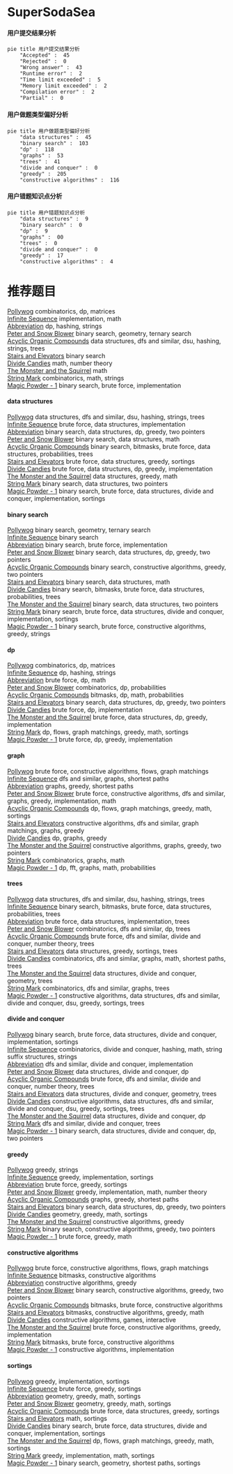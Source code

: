 # SuperSodaSea
<!-- tabs:start -->
#### **用户提交结果分析**

```mermaid
pie title 用户提交结果分析
    "Accepted" :  45
    "Rejected" :  0
    "Wrong answer" :  43
    "Runtime error" :  2
    "Time limit exceeded" :  5
    "Memory limit exceeded" :  2
    "Compilation error" :  2
    "Partial" :  0
```
#### **用户做题类型偏好分析**

```mermaid
pie title 用户做题类型偏好分析
    "data structures" :  45
    "binary search" :  103
    "dp" :  118
    "graphs" :  53
    "trees" :  41
    "divide and conquer" :  0
    "greedy" :  205
    "constructive algorithms" :  116
```
#### **用户错题知识点分析**

```mermaid
pie title 用户错题知识点分析
    "data structures" :  9
    "binary search" :  0
    "dp" :  9
    "graphs" :  00
    "trees" :  0
    "divide and conquer" :  0
    "greedy" :  17
    "constructive algorithms" :  4
```
<!-- tabs:end -->
# 推荐题目
[Pollywog](http://codeforces.com/problemset/problem/917/C)		combinatorics,
                        dp,
                        matrices		  
[Infinite Sequence](http://codeforces.com/problemset/problem/622/A)		implementation,
                        math		  
[Abbreviation](http://codeforces.com/problemset/problem/1003/F)		dp,
                        hashing,
                        strings		  
[Peter and Snow Blower](http://codeforces.com/problemset/problem/613/A)		binary search,
                        geometry,
                        ternary search		  
[Acyclic Organic Compounds](http://codeforces.com/problemset/problem/601/D)		data structures,
                        dfs and similar,
                        dsu,
                        hashing,
                        strings,
                        trees		  
[Stairs and Elevators](https://codeforces.com/contest/966/problem/A)		binary search		  
[Divide Candies](http://codeforces.com/problemset/problem/1056/B)		math,
                        number theory		  
[The Monster and the Squirrel](http://codeforces.com/problemset/problem/592/B)		math		  
[String Mark](http://codeforces.com/problemset/problem/895/D)		combinatorics,
                        math,
                        strings		  
[Magic Powder - 1](http://codeforces.com/problemset/problem/670/D1)		binary search,
                        brute force,
                        implementation		  
<!-- tabs:start -->
#### **data structures**
[Pollywog](http://codeforces.com/problemset/problem/601/D)		data structures,
                        dfs and similar,
                        dsu,
                        hashing,
                        strings,
                        trees		  
[Infinite Sequence](http://codeforces.com/problemset/problem/1287/B)		brute force,
                        data structures,
                        implementation		  
[Abbreviation](http://codeforces.com/problemset/problem/1492/C)		binary search,
                        data structures,
                        dp,
                        greedy,
                        two pointers		  
[Peter and Snow Blower](http://codeforces.com/problemset/problem/1490/G)		binary search,
                        data structures,
                        math		  
[Acyclic Organic Compounds](http://codeforces.com/problemset/problem/1479/D)		binary search,
                        bitmasks,
                        brute force,
                        data structures,
                        probabilities,
                        trees		  
[Stairs and Elevators](http://codeforces.com/problemset/problem/1497/A)		brute force,
                        data structures,
                        greedy,
                        sortings		  
[Divide Candies](http://codeforces.com/problemset/problem/1491/C)		brute force,
                        data structures,
                        dp,
                        greedy,
                        implementation		  
[The Monster and the Squirrel](http://codeforces.com/problemset/problem/1492/B)		data structures,
                        greedy,
                        math		  
[String Mark](http://codeforces.com/problemset/problem/1436/E)		binary search,
                        data structures,
                        two pointers		  
[Magic Powder - 1](http://codeforces.com/problemset/problem/1461/D)		binary search,
                        brute force,
                        data structures,
                        divide and conquer,
                        implementation,
                        sortings		  
#### **binary search**
[Pollywog](http://codeforces.com/problemset/problem/613/A)		binary search,
                        geometry,
                        ternary search		  
[Infinite Sequence](https://codeforces.com/contest/966/problem/A)		binary search		  
[Abbreviation](http://codeforces.com/problemset/problem/670/D1)		binary search,
                        brute force,
                        implementation		  
[Peter and Snow Blower](http://codeforces.com/problemset/problem/1492/C)		binary search,
                        data structures,
                        dp,
                        greedy,
                        two pointers		  
[Acyclic Organic Compounds](http://codeforces.com/problemset/problem/1463/D)		binary search,
                        constructive algorithms,
                        greedy,
                        two pointers		  
[Stairs and Elevators](http://codeforces.com/problemset/problem/1490/G)		binary search,
                        data structures,
                        math		  
[Divide Candies](http://codeforces.com/problemset/problem/1479/D)		binary search,
                        bitmasks,
                        brute force,
                        data structures,
                        probabilities,
                        trees		  
[The Monster and the Squirrel](http://codeforces.com/problemset/problem/1436/E)		binary search,
                        data structures,
                        two pointers		  
[String Mark](http://codeforces.com/problemset/problem/1461/D)		binary search,
                        brute force,
                        data structures,
                        divide and conquer,
                        implementation,
                        sortings		  
[Magic Powder - 1](http://codeforces.com/problemset/problem/1493/C)		binary search,
                        brute force,
                        constructive algorithms,
                        greedy,
                        strings		  
#### **dp**
[Pollywog](http://codeforces.com/problemset/problem/917/C)		combinatorics,
                        dp,
                        matrices		  
[Infinite Sequence](http://codeforces.com/problemset/problem/1003/F)		dp,
                        hashing,
                        strings		  
[Abbreviation](http://codeforces.com/problemset/problem/550/C)		brute force,
                        dp,
                        math		  
[Peter and Snow Blower](http://codeforces.com/problemset/problem/1295/F)		combinatorics,
                        dp,
                        probabilities		  
[Acyclic Organic Compounds](http://codeforces.com/problemset/problem/678/E)		bitmasks,
                        dp,
                        math,
                        probabilities		  
[Stairs and Elevators](http://codeforces.com/problemset/problem/1492/C)		binary search,
                        data structures,
                        dp,
                        greedy,
                        two pointers		  
[Divide Candies](https://codeforces.com/contest/1457/problem/C)		brute force,
                        dp,
                        implementation		  
[The Monster and the Squirrel](http://codeforces.com/problemset/problem/1491/C)		brute force,
                        data structures,
                        dp,
                        greedy,
                        implementation		  
[String Mark](http://codeforces.com/problemset/problem/1437/C)		dp,
                        flows,
                        graph matchings,
                        greedy,
                        math,
                        sortings		  
[Magic Powder - 1](http://codeforces.com/problemset/problem/1499/B)		brute force,
                        dp,
                        greedy,
                        implementation		  
#### **graph**
[Pollywog](http://codeforces.com/problemset/problem/1034/B)		brute force,
                        constructive algorithms,
                        flows,
                        graph matchings		  
[Infinite Sequence](http://codeforces.com/problemset/problem/954/D)		dfs and similar,
                        graphs,
                        shortest paths		  
[Abbreviation](http://codeforces.com/problemset/problem/1076/D)		graphs,
                        greedy,
                        shortest paths		  
[Peter and Snow Blower](http://codeforces.com/problemset/problem/1487/C)		brute force,
                        constructive algorithms,
                        dfs and similar,
                        graphs,
                        greedy,
                        implementation,
                        math		  
[Acyclic Organic Compounds](http://codeforces.com/problemset/problem/1437/C)		dp,
                        flows,
                        graph matchings,
                        greedy,
                        math,
                        sortings		  
[Stairs and Elevators](http://codeforces.com/problemset/problem/1470/D)		constructive algorithms,
                        dfs and similar,
                        graph matchings,
                        graphs,
                        greedy		  
[Divide Candies](http://codeforces.com/problemset/problem/1476/C)		dp,
                        graphs,
                        greedy		  
[The Monster and the Squirrel](http://codeforces.com/problemset/problem/1304/D)		constructive algorithms,
                        graphs,
                        greedy,
                        two pointers		  
[String Mark](http://codeforces.com/problemset/problem/1475/C)		combinatorics,
                        graphs,
                        math		  
[Magic Powder - 1](http://codeforces.com/problemset/problem/553/E)		dp,
                        fft,
                        graphs,
                        math,
                        probabilities		  
#### **trees**
[Pollywog](http://codeforces.com/problemset/problem/601/D)		data structures,
                        dfs and similar,
                        dsu,
                        hashing,
                        strings,
                        trees		  
[Infinite Sequence](http://codeforces.com/problemset/problem/1479/D)		binary search,
                        bitmasks,
                        brute force,
                        data structures,
                        probabilities,
                        trees		  
[Abbreviation](http://codeforces.com/problemset/problem/1511/C)		brute force,
                        data structures,
                        implementation,
                        trees		  
[Peter and Snow Blower](http://codeforces.com/problemset/problem/1499/F)		combinatorics,
                        dfs and similar,
                        dp,
                        trees		  
[Acyclic Organic Compounds](http://codeforces.com/problemset/problem/1491/E)		brute force,
                        dfs and similar,
                        divide and conquer,
                        number theory,
                        trees		  
[Stairs and Elevators](http://codeforces.com/problemset/problem/1466/D)		data structures,
                        greedy,
                        sortings,
                        trees		  
[Divide Candies](http://codeforces.com/problemset/problem/1495/D)		combinatorics,
                        dfs and similar,
                        graphs,
                        math,
                        shortest paths,
                        trees		  
[The Monster and the Squirrel](http://codeforces.com/problemset/problem/1303/G)		data structures,
                        divide and conquer,
                        geometry,
                        trees		  
[String Mark](http://codeforces.com/problemset/problem/1454/E)		combinatorics,
                        dfs and similar,
                        graphs,
                        trees		  
[Magic Powder - 1](http://codeforces.com/problemset/problem/1494/D)		constructive algorithms,
                        data structures,
                        dfs and similar,
                        divide and conquer,
                        dsu,
                        greedy,
                        sortings,
                        trees		  
#### **divide and conquer**
[Pollywog](http://codeforces.com/problemset/problem/1461/D)		binary search,
                        brute force,
                        data structures,
                        divide and conquer,
                        implementation,
                        sortings		  
[Infinite Sequence](http://codeforces.com/problemset/problem/1466/G)		combinatorics,
                        divide and conquer,
                        hashing,
                        math,
                        string suffix structures,
                        strings		  
[Abbreviation](http://codeforces.com/problemset/problem/1490/D)		dfs and similar,
                        divide and conquer,
                        implementation		  
[Peter and Snow Blower](https://codeforces.com/contest/1483/problem/C)		data structures,
                        divide and conquer,
                        dp		  
[Acyclic Organic Compounds](http://codeforces.com/problemset/problem/1491/E)		brute force,
                        dfs and similar,
                        divide and conquer,
                        number theory,
                        trees		  
[Stairs and Elevators](http://codeforces.com/problemset/problem/1303/G)		data structures,
                        divide and conquer,
                        geometry,
                        trees		  
[Divide Candies](http://codeforces.com/problemset/problem/1494/D)		constructive algorithms,
                        data structures,
                        dfs and similar,
                        divide and conquer,
                        dsu,
                        greedy,
                        sortings,
                        trees		  
[The Monster and the Squirrel](http://codeforces.com/problemset/problem/1482/E)		data structures,
                        divide and conquer,
                        dp		  
[String Mark](http://codeforces.com/problemset/problem/566/C)		dfs and similar,
                        divide and conquer,
                        trees		  
[Magic Powder - 1](http://codeforces.com/problemset/problem/1428/F)		binary search,
                        data structures,
                        divide and conquer,
                        dp,
                        two pointers		  
#### **greedy**
[Pollywog](http://codeforces.com/problemset/problem/1083/B)		greedy,
                        strings		  
[Infinite Sequence](http://codeforces.com/problemset/problem/545/D)		greedy,
                        implementation,
                        sortings		  
[Abbreviation](http://codeforces.com/problemset/problem/909/A)		brute force,
                        greedy,
                        sortings		  
[Peter and Snow Blower](http://codeforces.com/problemset/problem/1370/A)		greedy,
                        implementation,
                        math,
                        number theory		  
[Acyclic Organic Compounds](http://codeforces.com/problemset/problem/1076/D)		graphs,
                        greedy,
                        shortest paths		  
[Stairs and Elevators](http://codeforces.com/problemset/problem/1492/C)		binary search,
                        data structures,
                        dp,
                        greedy,
                        two pointers		  
[Divide Candies](https://codeforces.com/contest/1496/problem/C)		geometry,
                        greedy,
                        math,
                        sortings		  
[The Monster and the Squirrel](http://codeforces.com/problemset/problem/1493/A)		constructive algorithms,
                        greedy		  
[String Mark](http://codeforces.com/problemset/problem/1463/D)		binary search,
                        constructive algorithms,
                        greedy,
                        two pointers		  
[Magic Powder - 1](http://codeforces.com/problemset/problem/1462/C)		brute force,
                        greedy,
                        math		  
#### **constructive algorithms**
[Pollywog](http://codeforces.com/problemset/problem/1034/B)		brute force,
                        constructive algorithms,
                        flows,
                        graph matchings		  
[Infinite Sequence](http://codeforces.com/problemset/problem/878/A)		bitmasks,
                        constructive algorithms		  
[Abbreviation](http://codeforces.com/problemset/problem/1493/A)		constructive algorithms,
                        greedy		  
[Peter and Snow Blower](http://codeforces.com/problemset/problem/1463/D)		binary search,
                        constructive algorithms,
                        greedy,
                        two pointers		  
[Acyclic Organic Compounds](https://codeforces.com/contest/1456/problem/B)		bitmasks,
                        brute force,
                        constructive algorithms		  
[Stairs and Elevators](http://codeforces.com/problemset/problem/1492/D)		bitmasks,
                        constructive algorithms,
                        greedy,
                        math		  
[Divide Candies](https://codeforces.com/contest/1504/problem/D)		constructive algorithms,
                        games,
                        interactive		  
[The Monster and the Squirrel](https://codeforces.com/contest/1483/problem/A)		brute force,
                        constructive algorithms,
                        greedy,
                        implementation		  
[String Mark](https://codeforces.com/contest/1457/problem/D)		bitmasks,
                        brute force,
                        constructive algorithms		  
[Magic Powder - 1](http://codeforces.com/problemset/problem/1513/A)		constructive algorithms,
                        implementation		  
#### **sortings**
[Pollywog](http://codeforces.com/problemset/problem/545/D)		greedy,
                        implementation,
                        sortings		  
[Infinite Sequence](http://codeforces.com/problemset/problem/909/A)		brute force,
                        greedy,
                        sortings		  
[Abbreviation](https://codeforces.com/contest/1496/problem/C)		geometry,
                        greedy,
                        math,
                        sortings		  
[Peter and Snow Blower](http://codeforces.com/problemset/problem/1495/A)		geometry,
                        greedy,
                        math,
                        sortings		  
[Acyclic Organic Compounds](http://codeforces.com/problemset/problem/1497/A)		brute force,
                        data structures,
                        greedy,
                        sortings		  
[Stairs and Elevators](http://codeforces.com/problemset/problem/1427/A)		math,
                        sortings		  
[Divide Candies](http://codeforces.com/problemset/problem/1461/D)		binary search,
                        brute force,
                        data structures,
                        divide and conquer,
                        implementation,
                        sortings		  
[The Monster and the Squirrel](http://codeforces.com/problemset/problem/1437/C)		dp,
                        flows,
                        graph matchings,
                        greedy,
                        math,
                        sortings		  
[String Mark](http://codeforces.com/problemset/problem/1473/A)		greedy,
                        implementation,
                        math,
                        sortings		  
[Magic Powder - 1](http://codeforces.com/problemset/problem/1486/B)		binary search,
                        geometry,
                        shortest paths,
                        sortings		  
<!-- tabs:end -->
